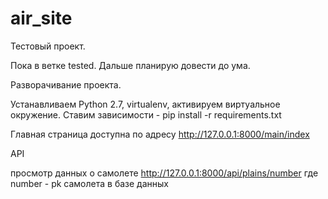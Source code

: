 # air_site
Тестовый проект.

Пока в ветке tested. Дальше планирую довести до ума.

Разворачивание проекта.

Устанавливаем Python 2.7, virtualenv, активируем виртуальное окружение.
Ставим зависимости - pip install -r requirements.txt

Главная страница доступна по адресу
http://127.0.0.1:8000/main/index

API

просмотр данных о самолете http://127.0.0.1:8000/api/plains/number
где number - pk самолета в базе данных
